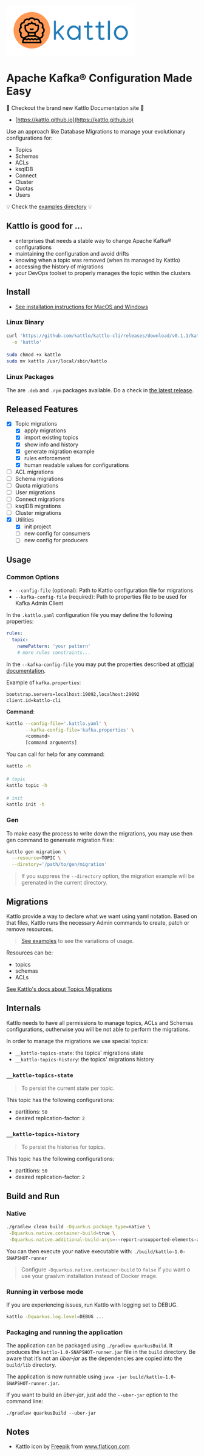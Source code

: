 ![Kattlo](./artwork/kattlo.png)

# Apache Kafka® Configuration Made Easy

:tada: Checkout the brand new Kattlo Documentation site :tada:

- [https://kattlo.github.io](https://kattlo.github.io)

Use an approach like Database Migrations to manage your evolutionary
configurations for:

- Topics
- Schemas
- ACLs
- ksqlDB
- Connect
- Cluster
- Quotas
- Users

:bulb: Check the [examples directory](./examples) :bulb:

## Kattlo is good for ...

- enterprises that needs a stable way to change Apache Kafka® configurations
- maintaining the configuration and avoid drifts
- knowing when a topic was removed (when its managed by Kattlo)
- accessing the history of migrations
- your DevOps toolset to properly manages the topic within the clusters

## Install

- [See installation instructions for MacOS and Windows](https://kattlo.github.io/docs/installation/)

### Linux Binary

```bash
curl 'https://github.com/kattlo/kattlo-cli/releases/download/v0.1.1/kattlo-v0.1.1-linux' \
  -o 'kattlo'

sudo chmod +x kattlo
sudo mv kattlo /usr/local/sbin/kattlo
```

### Linux Packages

The are `.deb` and `.rpm` packages available. Do a check in
[the latest release](https://github.com/kattlo/kattlo-cli/releases/latest).

## Released Features

- [x] Topic migrations
  - [x] apply migrations
  - [x] import existing topics
  - [x] show info and history
  - [x] generate migration example
  - [x] rules enforcement
  - [x] human readable values for configurations
- [ ] ACL migrations
- [ ] Schema migrations
- [ ] Quota migrations
- [ ] User migrations
- [ ] Connect migrations
- [ ] ksqlDB migrations
- [ ] Cluster migrations
- [x] Utilities
  - [x] init project
  - [ ] new config for consumers
  - [ ] new config for producers

## Usage

### Common Options

- `--config-file` (optional): Path to Kattlo configuration file for migrations
- `--kafka-config-file` (required): Path to properties file to be used for Kafka Admin Client

In the `.kattlo.yaml` configuration file you may define the following
properties:

```yaml
rules:
  topic:
    namePattern: 'your pattern'
    # more rules constraints...
```

In the `--kafka-config-file` you may put the properties described at
[official documentation](https://kafka.apache.org/documentation/#adminclientconfigs).

Example of `kafka.properties`:

```properties
bootstrap.servers=localhost:19092,localhost:29092
client.id=kattlo-cli
```

__Command__:

```bash
kattlo --config-file='.kattlo.yaml' \
       --kafka-config-file='kafka.properties' \
       <command>
       [command arguments]
```

You can call for help for any command:

```bash
kattlo -h

# topic
kattlo topic -h

# init
kattlo init -h
```

### Gen

To make easy the process to write down the migrations, you may use
then gen command to genereate migration files:

```bash
kattlo gen migration \
  --resource=TOPIC \
  --diretory='/path/to/gen/migration'
```

> If you suppress the `--directory` option, the migration example will
be gerenated in the current directory.

## Migrations

Kattlo provide a way to declare what we want using yaml notation. Based
on that files, Kattlo runs the necessary Admin commands to create, patch or
remove resources.

> [See examples](./examples) to see the variations of usage.

Resources can be:

- topics
- schemas
- ACLs

[See Kattlo's docs about Topics Migrations](https://kattlo.github.io/docs/topics/migrations/)

## Internals

Kattlo needs to have all permissions to manage topics, ACLs and Schemas
configurations, outherwise you will be not able to perform the migrations.

In order to manage the migrations we use special topics:

- `__kattlo-topics-state`: the topics' migrations state
- `__kattlo-topics-history`: the topics' migrations history

### `__kattlo-topics-state`

> To persist the current state per topic.

This topic has the following configurations:

- partitions: `50`
- desired replication-factor: `2`

### `__kattlo-topics-history`

> To persist the histories for topics.

This topic has the following configurations:

- partitions: `50`
- desired replication-factor: `2`

## Build and Run

### Native

```bash
./gradlew clean build -Dquarkus.package.type=native \
 -Dquarkus.native.container-build=true \
 -Dquarkus.native.additional-build-args=--report-unsupported-elements-at-runtime,--allow-incomplete-classpath,-H:IncludeResources='.*yaml$',-H:Log=registerResource:
```

You can then execute your native executable with: `./build/kattlo-1.0-SNAPSHOT-runner`

> Configure `-Dquarkus.native.container-build` to `false` if you want o use your graalvm
installation instead of Docker image.

### Running in verbose mode

If you are experiencing issues, run Kattlo with logging set to DEBUG.

```bash
kattlo -Dquarkus.log.level=DEBUG ...
```

### Packaging and running the application

The application can be packaged using `./gradlew quarkusBuild`.
It produces the `kattlo-1.0-SNAPSHOT-runner.jar` file in the `build` directory.
Be aware that it’s not an _über-jar_ as the dependencies are copied into the `build/lib` directory.

The application is now runnable using `java -jar build/kattlo-1.0-SNAPSHOT-runner.jar`.

If you want to build an _über-jar_, just add the `--uber-jar` option to the command line:

```
./gradlew quarkusBuild --uber-jar
```

## Notes

- Kattlo icon by <a href="http://www.freepik.com/" title="Freepik">Freepik</a> from <a href="https://www.flaticon.com/" title="Flaticon"> www.flaticon.com</a>
